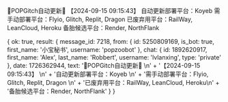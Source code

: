 📲POPGitch自动更新📲 
【2024-09-15 09:15:43】 
自动更新部署平台：Koyeb 
需手动部署平台：Flyio, Glitch, Replit, Dragon 
已废弃用平台：RailWay, LeanCloud, Heroku
备胎候选平台：Render, NorthFlank 

{
  ok: true,
  result: {
    message_id: 7218,
    from: {
      id: 5250809169,
      is_bot: true,
      first_name: '小宝秘书',
      username: 'popzoobot'
    },
    chat: {
      id: 1892620917,
      first_name: 'Alex',
      last_name: 'Robbert',
      username: 'lvlanxing',
      type: 'private'
    },
    date: 1726362944,
    text: '📲POPGitch自动更新📲 \n' +
      '【2024-09-15 09:15:43】 \n' +
      '自动更新部署平台：Koyeb \n' +
      '需手动部署平台：Flyio, Glitch, Replit, Dragon \n' +
      '已废弃用平台：RailWay, LeanCloud, Heroku\n' +
      '备胎候选平台：Render, NorthFlank'
  }
}
